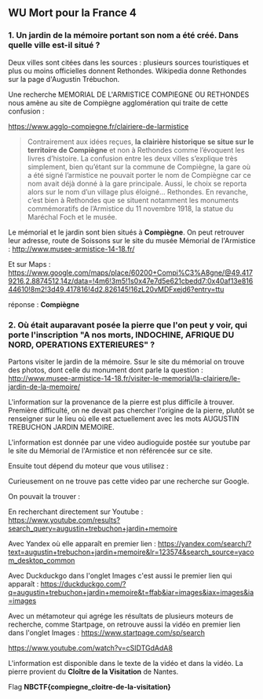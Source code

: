 ## WU Mort pour la France 4
### 1. Un jardin de la mémoire portant son nom a été créé. Dans quelle ville est-il situé ?

Deux villes sont citées dans les sources : plusieurs sources touristiques et plus ou moins officielles donnent Rethondes. Wikipedia donne Rethondes sur la page d'Augustin Trébuchon.

Une recherche MEMORIAL DE L'ARMISTICE COMPIEGNE OU RETHONDES nous amène au site de Compiègne agglomération qui traite de cette confusion :

<https://www.agglo-compiegne.fr/clairiere-de-larmistice>
>Contrairement aux idées reçues, **la clairière historique** **se situe sur le territoire de Compiègne** et non à Rethondes comme l’évoquent les livres d’histoire. La confusion entre les deux villes s’explique très simplement, bien qu’étant sur la commune de Compiègne, la gare où a été signé l’armistice ne pouvait porter le nom de Compiègne car ce nom avait déjà donné à la gare principale. Aussi, le choix se reporta alors sur le nom d’un village plus éloigné… Rethondes. En revanche, c’est bien à Rethondes que se situent notamment les monuments commémoratifs de l’Armistice du 11 novembre 1918, la statue du Maréchal Foch et le musée.


Le mémorial et le jardin sont bien situés à **Compiègne**. On peut retrouver leur adresse, route de Soissons sur le site du musée Mémorial de l'Armistice :
<http://www.musee-armistice-14-18.fr/>

Et sur Maps :
<https://www.google.com/maps/place/60200+Compi%C3%A8gne/@49.4179216,2.8874512,14z/data=!4m6!3m5!1s0x47e7d5e621cbedd7:0x40af13e81644610!8m2!3d49.417816!4d2.826145!16zL20vMDFxejd6?entry=ttu>

réponse : **Compiègne**
### 2. Où était auparavant posée la pierre que l'on peut y voir, qui porte l'inscription "A nos morts, INDOCHINE, AFRIQUE DU NORD, OPERATIONS EXTERIEURES" ?

Partons visiter le jardin de la mémoire. Ssur le site du mémorial on trouve des photos, dont celle du monument dont parle la question :
<http://www.musee-armistice-14-18.fr/visiter-le-memorial/la-clairiere/le-jardin-de-la-memoire/>

L'information sur la provenance de la pierre est plus difficile à trouver.  Première difficulté, on ne devait pas chercher l'origine de la pierre, plutôt se renseigner sur le lieu où elle est actuellement avec les mots AUGUSTIN TREBUCHON JARDIN MEMOIRE.

L'information est donnée par une video audioguide postée sur youtube par le site du Mémorial de l'Armistice et non référencée sur ce site.

Ensuite tout dépend du moteur que vous utilisez :

Curieusement on ne trouve pas cette video par une recherche sur Google.

On pouvait la trouver :

En recherchant directement sur Youtube :
<https://www.youtube.com/results?search_query=augustin+trebuchon+jardin+memoire>

Avec Yandex où elle apparaît en premier lien :
<https://yandex.com/search/?text=augustin+trebuchon+jardin+memoire&lr=123574&search_source=yacom_desktop_common>

Avec Duckduckgo dans l'onglet Images c'est aussi le premier lien qui apparaît :
<https://duckduckgo.com/?q=augustin+trebuchon+jardin+memoire&t=ffab&iar=images&iax=images&ia=images>

Avec un métamoteur qui agrége les résultats de plusieurs moteurs de recherche,  comme Startpage, on retrouve aussi la vidéo en premier lien dans l'onglet Images :
<https://www.startpage.com/sp/search>

<https://www.youtube.com/watch?v=cSIDTGdAdA8>

L'information est disponible dans le texte de la vidéo et dans la vidéo.
La pierre provient du **Cloître de la Visitation** de Nantes.

Flag
**NBCTF{compiegne_cloitre-de-la-visitation}**
